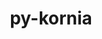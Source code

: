 ---
title: "py-kornia"
layout: cache
categories: [package, v0.22.0]
meta: {"versions": ["0.7.1", "0.7.2"], "compilers": ["apple-clang@=15.0.0", "gcc@=11.4.0"], "oss": ["ubuntu22.04", "ventura"], "platforms": ["darwin", "linux"], "targets": ["aarch64", "x86_64_v3"], "stacks": ["ml-darwin-aarch64-mps", "ml-linux-x86_64-cpu", "ml-linux-x86_64-cuda", "root"], "num_specs": 6, "num_specs_by_stack": {"ml-darwin-aarch64-mps": 2, "root": 6, "ml-linux-x86_64-cpu": 2, "ml-linux-x86_64-cuda": 2}}
spec_details: [{"hash": "xeebw4id3sjqkntltrez2ci2bju4pkry", "compiler": "apple-clang@=15.0.0", "versions": ["0.7.1"], "os": "ventura", "platform": "darwin", "target": "aarch64", "variants": ["build_system=python_pip"], "stacks": ["ml-darwin-aarch64-mps", "root"], "size": "-", "tarball": "https://binaries.spack.io/releases/v0.22.0/build_cache/darwin-ventura-aarch64/apple-clang-15.0.0/py-kornia-0.7.1/darwin-ventura-aarch64-apple-clang-15.0.0-py-kornia-0.7.1-xeebw4id3sjqkntltrez2ci2bju4pkry.spack"}, {"hash": "xnfms6shuxxfhcpojxhnwmfhrgroki7q", "compiler": "apple-clang@=15.0.0", "versions": ["0.7.2"], "os": "ventura", "platform": "darwin", "target": "aarch64", "variants": ["build_system=python_pip"], "stacks": ["ml-darwin-aarch64-mps", "root"], "size": "-", "tarball": "https://binaries.spack.io/releases/v0.22.0/build_cache/darwin-ventura-aarch64/apple-clang-15.0.0/py-kornia-0.7.2/darwin-ventura-aarch64-apple-clang-15.0.0-py-kornia-0.7.2-xnfms6shuxxfhcpojxhnwmfhrgroki7q.spack"}, {"hash": "6novtekisuqif5f3oeo5jjqataot2bsw", "compiler": "gcc@=11.4.0", "versions": ["0.7.1"], "os": "ubuntu22.04", "platform": "linux", "target": "x86_64_v3", "variants": ["build_system=python_pip"], "stacks": ["ml-linux-x86_64-cpu", "root"], "size": "-", "tarball": "https://binaries.spack.io/releases/v0.22.0/build_cache/linux-ubuntu22.04-x86_64_v3/gcc-11.4.0/py-kornia-0.7.1/linux-ubuntu22.04-x86_64_v3-gcc-11.4.0-py-kornia-0.7.1-6novtekisuqif5f3oeo5jjqataot2bsw.spack"}, {"hash": "ofhn77mtit35ody5zlhe5ghisxg4nco3", "compiler": "gcc@=11.4.0", "versions": ["0.7.2"], "os": "ubuntu22.04", "platform": "linux", "target": "x86_64_v3", "variants": ["build_system=python_pip"], "stacks": ["ml-linux-x86_64-cuda", "root"], "size": "-", "tarball": "https://binaries.spack.io/releases/v0.22.0/build_cache/linux-ubuntu22.04-x86_64_v3/gcc-11.4.0/py-kornia-0.7.2/linux-ubuntu22.04-x86_64_v3-gcc-11.4.0-py-kornia-0.7.2-ofhn77mtit35ody5zlhe5ghisxg4nco3.spack"}, {"hash": "4syq4x4jslltziuzjkltiwbwpnwkmy32", "compiler": "gcc@=11.4.0", "versions": ["0.7.1"], "os": "ubuntu22.04", "platform": "linux", "target": "x86_64_v3", "variants": ["build_system=python_pip"], "stacks": ["ml-linux-x86_64-cuda", "root"], "size": "-", "tarball": "https://binaries.spack.io/releases/v0.22.0/build_cache/linux-ubuntu22.04-x86_64_v3/gcc-11.4.0/py-kornia-0.7.1/linux-ubuntu22.04-x86_64_v3-gcc-11.4.0-py-kornia-0.7.1-4syq4x4jslltziuzjkltiwbwpnwkmy32.spack"}, {"hash": "srotmmuzivzw722dvhmtp5gdh45byf3g", "compiler": "gcc@=11.4.0", "versions": ["0.7.2"], "os": "ubuntu22.04", "platform": "linux", "target": "x86_64_v3", "variants": ["build_system=python_pip"], "stacks": ["ml-linux-x86_64-cpu", "root"], "size": "-", "tarball": "https://binaries.spack.io/releases/v0.22.0/build_cache/linux-ubuntu22.04-x86_64_v3/gcc-11.4.0/py-kornia-0.7.2/linux-ubuntu22.04-x86_64_v3-gcc-11.4.0-py-kornia-0.7.2-srotmmuzivzw722dvhmtp5gdh45byf3g.spack"}]
---